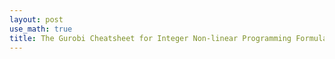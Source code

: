 ```yaml
---
layout: post
use_math: true
title: The Gurobi Cheatsheet for Integer Non-linear Programming Formulation 
---
```

